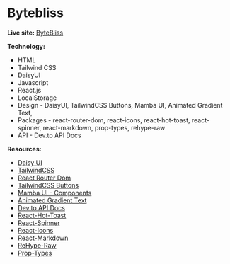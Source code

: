 # Bytebliss

**Live site:**  [ByteBliss](https://bytebliss.netlify.app/)


**Technology:**  

- HTML
- Tailwind CSS
- DaisyUI
- Javascript
- React.js
- LocalStorage
- Design - DaisyUI, TailwindCSS Buttons, Mamba UI, Animated Gradient Text, 
- Packages - react-router-dom, react-icons, react-hot-toast, react-spinner, react-markdown, prop-types, rehype-raw
- API - Dev.to API Docs


**Resources:**  

- [Daisy UI](https://daisyui.com/)
- [TailwindCSS](https://tailwindcss.com/)
- [React Router Dom](https://reactrouter.com/en/main)
- [TailwindCSS Buttons](https://devdojo.com/tailwindcss/buttons)
- [Mamba UI - Components](https://mambaui.com/components)
- [Animated Gradient Text](https://www.andrealves.dev/blog/how-to-make-an-animated-gradient-text-with-tailwindcss/)
- [Dev.to API Docs](https://developers.forem.com/api/v1#tag/articles/operation/getArticles)
- [React-Hot-Toast](https://react-hot-toast.com/)
- [React-Spinner](https://www.npmjs.com/package/react-spinners)
- [React-Icons](https://react-icons.github.io/react-icons/)
- [React-Markdown](https://www.npmjs.com/package/react-markdown)
- [ReHype-Raw](https://www.npmjs.com/package/rehype-raw)
- [Prop-Types](https://www.npmjs.com/package/prop-types)
